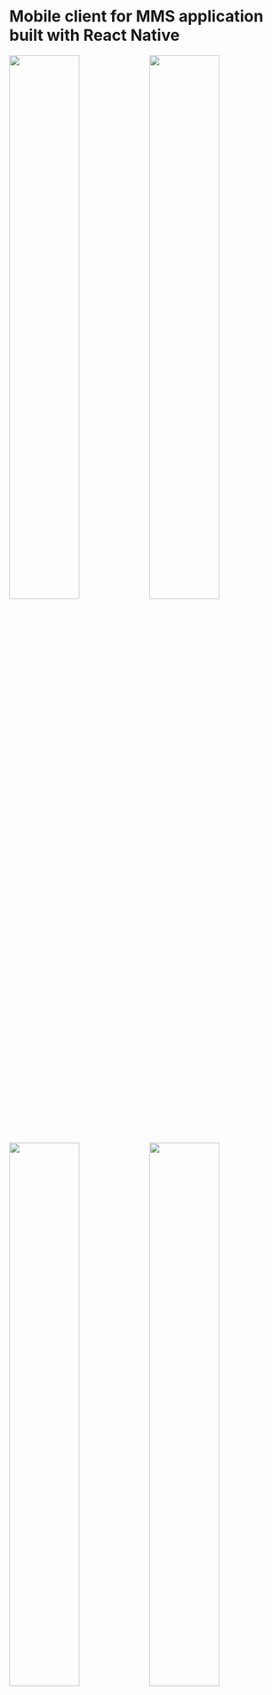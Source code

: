 # Mobile client for MMS application built with React Native

<img width="50%" height="50%" src="https://i.imgur.com/IkXPlbT.png"/><img width="50%" height="50%" src="https://i.imgur.com/BuxpbK3.png"/><img width="50%" height="50%" src="https://i.imgur.com/rkUfM4p.png"/><img width="50%" height="50%" src="https://i.imgur.com/QIjZt8W.png"/><img width="50%" height="50%" src="https://i.imgur.com/52TkNGg.png"/><img width="50%" height="50%" src="https://i.imgur.com/l4RZhdy.jpg"/>

## Getting Started

Clone Repo

````
https://github.com/sdmms/sdmms-mobile-client.git
````

Install dependecies for react native

````
cd sdmms-mobile-client
npm install
````

## React Native Requirements and Getting Started

<a href="https://facebook.github.io/react-native/docs/getting-started.html" target="_blank">Requirements and Getting Started</a>

<a href="https://facebook.github.io/react-native/docs/android-setup.html" target="_blank">Android Setup</a>

## IOS

````
Open sdmms-mobile-client.xcodeproj in XCode
````

## Android

````
navigate to sdmms-mobile-client
react-native run-android

````
